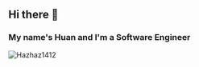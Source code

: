 ## Hi there 👋
### My name's Huan and I'm a Software Engineer

![Hazhaz1412](https://github-readme-stats-eight-theta.vercel.app/api/top-langs/?username=Hazhaz1412&layout=compact&langs_count=8&theme=nightowl)
